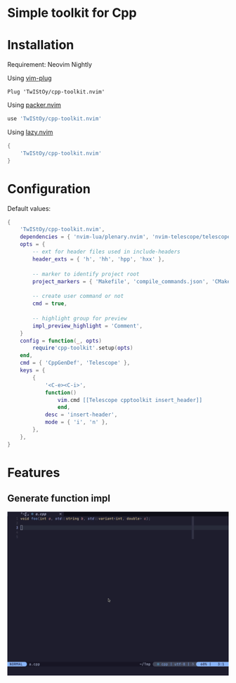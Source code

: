 # Simple toolkit for Cpp

# Installation

Requirement: Neovim Nightly

Using [vim-plug](https://github.com/junegunn/vim-plug)

```vimscript
Plug 'TwIStOy/cpp-toolkit.nvim'
```

Using [packer.nvim](https://github.com/wbthomason/packer.nvim)

```lua
use 'TwIStOy/cpp-toolkit.nvim'
```

Using [lazy.nvim](https://github.com/folke/lazy.nvim)

```lua
{
    'TwIStOy/cpp-toolkit.nvim'
}
```

# Configuration

Default values:

```lua
{
    'TwIStOy/cpp-toolkit.nvim',
    dependencies = { 'nvim-lua/plenary.nvim', 'nvim-telescope/telescope.nvim' },
    opts = {
        -- ext for header files used in include-headers
        header_exts = { 'h', 'hh', 'hpp', 'hxx' },

        -- marker to identify project root
        project_markers = { 'Makefile', 'compile_commands.json', 'CMakeLists.txt' },

        -- create user command or not
        cmd = true,

        -- highlight group for preview
        impl_preview_highlight = 'Comment',
    }
    config = function(_, opts)
        require'cpp-toolkit'.setup(opts)
    end,
    cmd = { 'CppGenDef', 'Telescope' },
    keys = {
        {
            '<C-e><C-i>',
            function()
                vim.cmd [[Telescope cpptoolkit insert_header]]
                end,
            desc = 'insert-header',
            mode = { 'i', 'n' },
        },
    },
}
```

# Features

## Generate function impl
![](https://raw.githubusercontent.com/TwIStOy/cpp-toolkit.nvim/master/screenshots/screen_gen_cpp_impl.gif)


